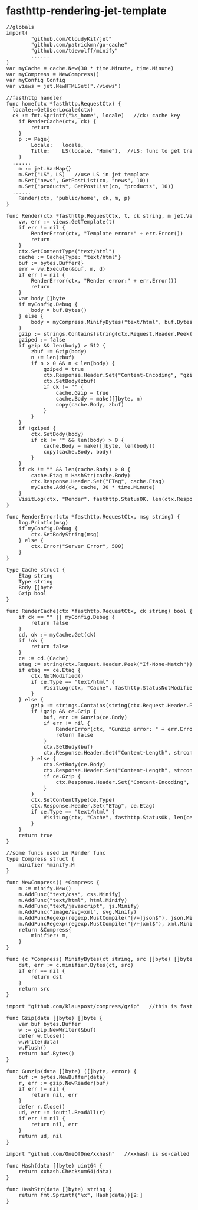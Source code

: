# fasthttp-rendering-jet-template

<pre>
//globals
import(
        "github.com/CloudyKit/jet"
        "github.com/patrickmn/go-cache"
        "github.com/tdewolff/minify"
        ......
)
var myCache = cache.New(30 * time.Minute, time.Minute)
var myCompress = NewCompress()
var myConfig Config
var views = jet.NewHTMLSet("./views")

//fasthttp handler
func home(ctx *fasthttp.RequestCtx) {
  locale:=GetUserLocale(ctx)
  ck := fmt.Sprintf("%s_home", locale)   //ck: cache key
	if RenderCache(ctx, ck) {
		return
	}
	p := Page{
		Locale:   locale,
		Title:    LS(locale, "Home"),  //LS: func to get translated string
	}
  ......
	m := jet.VarMap{}
	m.Set("LS", LS)	  //use LS in jet template
	m.Set("news", GetPostList(co, "news", 10))
	m.Set("products", GetPostList(co, "products", 10))
  ......
	Render(ctx, "public/home", ck, m, p)
}

func Render(ctx *fasthttp.RequestCtx, t, ck string, m jet.VarMap, d interface{}) {
	vw, err := views.GetTemplate(t)
	if err != nil {
		RenderError(ctx, "Template error:" + err.Error())
		return
	}
	ctx.SetContentType("text/html")
	cache := Cache{Type: "text/html"}
	buf := bytes.Buffer{}
	err = vw.Execute(&buf, m, d)
	if err != nil {
		RenderError(ctx, "Render error:" + err.Error())
		return
	}
	var body []byte
	if myConfig.Debug {
		body = buf.Bytes()
	} else {
		body = myCompress.MinifyBytes("text/html", buf.Bytes())
	}
	gzip := strings.Contains(string(ctx.Request.Header.Peek("Accept-Encoding")), "gzip")
	gziped := false
	if gzip && len(body) > 512 {
		zbuf := Gzip(body)
		n := len(zbuf)
		if n > 0 && n < len(body) {
			gziped = true
			ctx.Response.Header.Set("Content-Encoding", "gzip")
			ctx.SetBody(zbuf)
			if ck != "" {
				cache.Gzip = true
				cache.Body = make([]byte, n)
				copy(cache.Body, zbuf)
			}
		}
	}
	if !gziped {
		ctx.SetBody(body)
		if ck != "" && len(body) > 0 {
			cache.Body = make([]byte, len(body))
			copy(cache.Body, body)
		}
	}
	if ck != "" && len(cache.Body) > 0 {
		cache.Etag = HashStr(cache.Body)
		ctx.Response.Header.Set("ETag", cache.Etag)
		myCache.Add(ck, cache, 30 * time.Minute)
	}
	VisitLog(ctx, "Render", fasthttp.StatusOK, len(ctx.Response.Body()))
}

func RenderError(ctx *fasthttp.RequestCtx, msg string) {
	log.Println(msg)
	if myConfig.Debug {
		ctx.SetBodyString(msg)
	} else {
		ctx.Error("Server Error", 500)
	}
}

type Cache struct {
	Etag string
	Type string
	Body []byte
	Gzip bool
}

func RenderCache(ctx *fasthttp.RequestCtx, ck string) bool {
	if ck == "" || myConfig.Debug {
		return false
	}
	cd, ok := myCache.Get(ck)
	if !ok {
		return false
	}
	ce := cd.(Cache)
	etag := string(ctx.Request.Header.Peek("If-None-Match"))
	if etag == ce.Etag {
		ctx.NotModified()
		if ce.Type == "text/html" {
			VisitLog(ctx, "Cache", fasthttp.StatusNotModified, 0)
		}
	} else {
		gzip := strings.Contains(string(ctx.Request.Header.Peek("Accept-Encoding")), "gzip")
		if !gzip && ce.Gzip {
			buf, err := Gunzip(ce.Body)
			if err != nil {
				RenderError(ctx, "Gunzip error: " + err.Error())
				return false
			}
			ctx.SetBody(buf)
			ctx.Response.Header.Set("Content-Length", strconv.Itoa(len(buf)))
		} else {
			ctx.SetBody(ce.Body)
			ctx.Response.Header.Set("Content-Length", strconv.Itoa(len(ce.Body)))
			if ce.Gzip {
				ctx.Response.Header.Set("Content-Encoding", "gzip")
			}
		}
		ctx.SetContentType(ce.Type)
		ctx.Response.Header.Set("ETag", ce.Etag)
		if ce.Type == "text/html" {
			VisitLog(ctx, "Cache", fasthttp.StatusOK, len(ce.Body))
		}
	}
	return true
}

//some funcs used in Render func
type Compress struct {
	minifier *minify.M
}

func NewCompress() *Compress {
	m := minify.New()
	m.AddFunc("text/css", css.Minify)
	m.AddFunc("text/html", html.Minify)
	m.AddFunc("text/javascript", js.Minify)
	m.AddFunc("image/svg+xml", svg.Minify)
	m.AddFuncRegexp(regexp.MustCompile("[/+]json$"), json.Minify)
	m.AddFuncRegexp(regexp.MustCompile("[/+]xml$"), xml.Minify)
	return &Compress{
		minifier: m,
	}
}

func (c *Compress) MinifyBytes(ct string, src []byte) []byte {
	dst, err := c.minifier.Bytes(ct, src)
	if err == nil {
		return dst
	}
	return src
}

import "github.com/klauspost/compress/gzip"   //this is faster than the default gzip

func Gzip(data []byte) []byte {
	var buf bytes.Buffer
	w := gzip.NewWriter(&buf)
	defer w.Close()
	w.Write(data)
	w.Flush()
	return buf.Bytes()
}

func Gunzip(data []byte) ([]byte, error) {
	buf := bytes.NewBuffer(data)
	r, err := gzip.NewReader(buf)
	if err != nil {
		return nil, err
	}
	defer r.Close()
	ud, err := ioutil.ReadAll(r)
	if err != nil {
		return nil, err
	}
	return ud, nil
}

import "github.com/OneOfOne/xxhash"   //xxhash is so-called the fastest hash

func Hash(data []byte) uint64 {
	return xxhash.Checksum64(data)
}

func HashStr(data []byte) string {
	return fmt.Sprintf("%x", Hash(data))[2:]
}
</pre>
